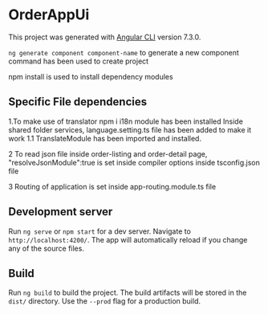 # OrderAppUi

This project was generated with [Angular CLI](https://github.com/angular/angular-cli) version 7.3.0.

`ng generate component component-name` to generate a new component command has been used to create project

npm install is used to install dependency modules


## Specific File dependencies
1.To make use of translator npm i i18n module has been installed
Inside shared folder services, language.setting.ts file has been added to make it work
1.1 TranslateModule has been imported and installed.

2 To read json file inside order-listing and order-detail page, "resolveJsonModule":true is set inside compiler options inside tsconfig.json file

3 Routing of application is set inside app-routing.module.ts file

## Development server

Run `ng serve` or `npm start` for a dev server. Navigate to `http://localhost:4200/`. The app will automatically reload if you change any of the source files.

## Build

Run `ng build` to build the project. The build artifacts will be stored in the `dist/` directory. Use the `--prod` flag for a production build.

